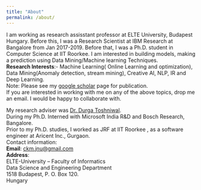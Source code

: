 ```yaml
---
title: "About"
permalink: /about/
---
```

I am working as research assisstant professor at ELTE University, Budapest Hungary. Before this, I was a Research Scientist at IBM Research at Bangalore from Jan 2017-2019.  Before that, I was a Ph.D. student in Computer Science at IIT Roorkee. I am interested in building models, making a prediction using Data Mining/Machine learning Techniques.  
**Research Interests**:- Machine Learning( Online Learning and optimization), Data Mining(Anomaly detection, stream mining), Creative AI, NLP, IR and Deep Learning.  
Note: Please see my [google scholar](https://scholar.google.com/citations?user=OR0yLJEAAAAJ&hl=en&authuser=2)   page  for publication.   
If you are interested in working with me on any of the above topics, drop me an email. I would be happy to collaborate with.  
 
My research adviser was [Dr. Durga Toshniwal](http://www.durgatoshniwal.in).  
During my Ph.D. Interned with Microsoft India R&D and Bosch Research, Bangalore.  
Prior to my Ph.D. studies, I worked as JRF at IIT Roorkee , as a software engineer at Aricent Inc., Gurgaon.  
Contact information:  
**Email**: ckm.jnu@gmail.com  
**Address**:  
ELTE-University – Faculty of Informatics  
Data Science and Engineering Department  
1518 Budapest, P. O. Box 120.  
Hungary

